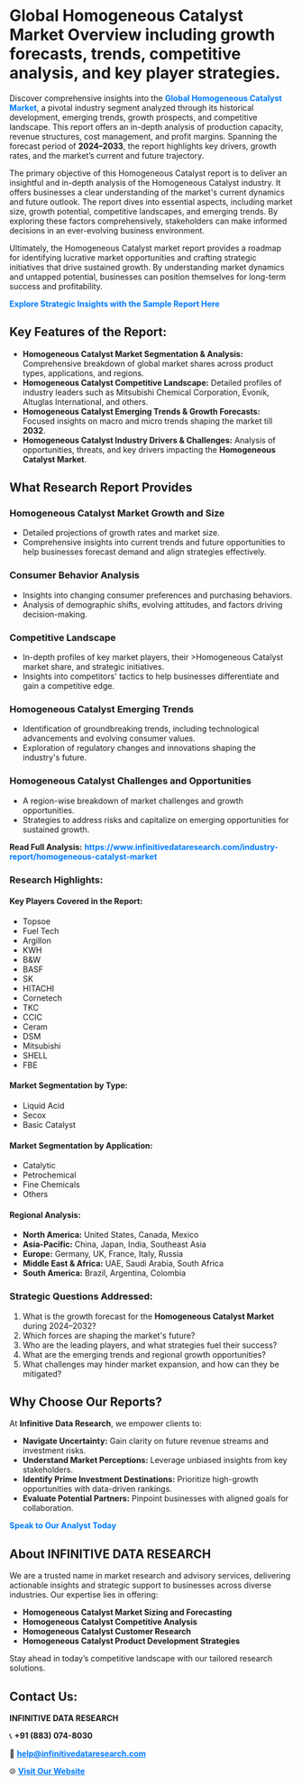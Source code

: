 <h1>Global Homogeneous Catalyst Market Overview including growth forecasts, trends, competitive analysis, and key player strategies.</h1>
<p>
Discover comprehensive insights into the 
<a href="https://www.infinitivedataresearch.com/industry-report/homogeneous-catalyst-market" rel="dofollow" style="color: #007BFF; text-decoration: none;"><strong>Global Homogeneous Catalyst Market</strong></a>, a pivotal industry segment analyzed through its historical development, emerging trends, growth prospects, and competitive landscape. This report offers an in-depth analysis of production capacity, revenue structures, cost management, and profit margins. Spanning the forecast period of <strong>2024–2033</strong>, the report highlights key drivers, growth rates, and the market’s current and future trajectory.
</p>
<p>
The primary objective of this Homogeneous Catalyst report is to deliver an insightful and in-depth analysis of the Homogeneous Catalyst industry. It offers businesses a clear understanding of the market's current dynamics and future outlook. The report dives into essential aspects, including market size, growth potential, competitive landscapes, and emerging trends. By exploring these factors comprehensively, stakeholders can make informed decisions in an ever-evolving business environment.
</p>
<p>
Ultimately, the Homogeneous Catalyst market report provides a roadmap for identifying lucrative market opportunities and crafting strategic initiatives that drive sustained growth. By understanding market dynamics and untapped potential, businesses can position themselves for long-term success and profitability.
</p>
<p>
<a href="https://www.infinitivedataresearch.com/request-sample/reportId=105466" style="color: #007BFF; text-decoration: none;"><strong>Explore Strategic Insights with the Sample Report Here</strong></a>
</p>

<h2>Key Features of the Report:</h2>
<ul>
<li><strong>Homogeneous Catalyst Market Segmentation & Analysis:</strong> Comprehensive breakdown of global market shares across product types, applications, and regions.</li>
<li><strong>Homogeneous Catalyst Competitive Landscape:</strong> Detailed profiles of industry leaders such as Mitsubishi Chemical Corporation, Evonik, Altuglas International, and others.</li>
<li><strong>Homogeneous Catalyst Emerging Trends & Growth Forecasts:</strong> Focused insights on macro and micro trends shaping the market till <strong>2032</strong>.</li>
<li><strong>Homogeneous Catalyst Industry Drivers & Challenges:</strong> Analysis of opportunities, threats, and key drivers impacting the <strong>Homogeneous Catalyst Market</strong>.</li>
</ul>

<h2>What Research Report Provides</h2>
<h3>Homogeneous Catalyst Market Growth and Size</h3>
<ul>
<li>Detailed projections of growth rates and market size.</li>
<li>Comprehensive insights into current trends and future opportunities to help businesses forecast demand and align strategies effectively.</li>
</ul>

<h3>Consumer Behavior Analysis</h3>
<ul>
<li>Insights into changing consumer preferences and purchasing behaviors.</li>
<li>Analysis of demographic shifts, evolving attitudes, and factors driving decision-making.</li>
</ul>

<h3>Competitive Landscape</h3>
<ul>
<li>In-depth profiles of key market players, their >Homogeneous Catalyst market share, and strategic initiatives.</li>
<li>Insights into competitors' tactics to help businesses differentiate and gain a competitive edge.</li>
</ul>

<h3>Homogeneous Catalyst Emerging Trends</h3>
<ul>
<li>Identification of groundbreaking trends, including technological advancements and evolving consumer values.</li>
<li>Exploration of regulatory changes and innovations shaping the industry's future.</li>
</ul>

<h3>Homogeneous Catalyst Challenges and Opportunities</h3>
<ul>
<li>A region-wise breakdown of market challenges and growth opportunities.</li>
<li>Strategies to address risks and capitalize on emerging opportunities for sustained growth.</li>
</ul>
<p><strong>Read Full Analysis:</strong> <a href="https://www.infinitivedataresearch.com/industry-report/homogeneous-catalyst-market" rel="dofollow" style="color: #007BFF; text-decoration: none;"><strong>https://www.infinitivedataresearch.com/industry-report/homogeneous-catalyst-market</strong></a></p>
<h3>Research Highlights:</h3>
<h4>Key Players Covered in the Report:</h4>
<ul><li>Topsoe</li><li>Fuel Tech</li><li>Argillon</li><li>KWH</li><li>B&amp;W</li><li>BASF</li><li>SK</li><li>HITACHI</li><li>Cornetech</li><li>TKC</li><li>CCIC</li><li>Ceram</li><li>DSM</li><li>Mitsubishi</li><li>SHELL</li><li>FBE</li></ul>
<h4>Market Segmentation by Type:</h4>
<ul><li>Liquid Acid</li><li>Secox</li><li>Basic Catalyst</li></ul>
<h4>Market Segmentation by Application:</h4>
<ul><li>Catalytic</li><li>Petrochemical</li><li>Fine Chemicals</li><li>Others</li></ul>

<h4>Regional Analysis:</h4>
<ul>
<li><strong>North America:</strong> United States, Canada, Mexico</li>
<li><strong>Asia-Pacific:</strong> China, Japan, India, Southeast Asia</li>
<li><strong>Europe:</strong> Germany, UK, France, Italy, Russia</li>
<li><strong>Middle East & Africa:</strong> UAE, Saudi Arabia, South Africa</li>
<li><strong>South America:</strong> Brazil, Argentina, Colombia</li>
</ul>

<h3>Strategic Questions Addressed:</h3>
<ol>
<li>What is the growth forecast for the <strong>Homogeneous Catalyst Market</strong> during 2024–2032?</li>
<li>Which forces are shaping the market's future?</li>
<li>Who are the leading players, and what strategies fuel their success?</li>
<li>What are the emerging trends and regional growth opportunities?</li>
<li>What challenges may hinder market expansion, and how can they be mitigated?</li>
</ol>

<h2>Why Choose Our Reports?</h2>
<p>At <strong>Infinitive Data Research</strong>, we empower clients to:</p>
<ul>
<li><strong>Navigate Uncertainty:</strong> Gain clarity on future revenue streams and investment risks.</li>
<li><strong>Understand Market Perceptions:</strong> Leverage unbiased insights from key stakeholders.</li>
<li><strong>Identify Prime Investment Destinations:</strong> Prioritize high-growth opportunities with data-driven rankings.</li>
<li><strong>Evaluate Potential Partners:</strong> Pinpoint businesses with aligned goals for collaboration.</li>
</ul>
<p><a href="https://www.infinitivedataresearch.com/industry-report/homogeneous-catalyst-market" rel="dofollow" style="color: #007BFF; text-decoration: none;"><strong>Speak to Our Analyst Today</strong></a></p>

<h2>About INFINITIVE DATA RESEARCH</h2>
<p>We are a trusted name in market research and advisory services, delivering actionable insights and strategic support to businesses across diverse industries. Our expertise lies in offering:</p>
<ul>
<li><strong>Homogeneous Catalyst Market Sizing and Forecasting</strong></li>
<li><strong>Homogeneous Catalyst Competitive Analysis</strong></li>
<li><strong>Homogeneous Catalyst Customer Research</strong></li>
<li><strong>Homogeneous Catalyst Product Development Strategies</strong></li>
</ul>
<p>Stay ahead in today’s competitive landscape with our tailored research solutions.</p>

<h2>Contact Us:</h2>
<p><strong>INFINITIVE DATA RESEARCH</strong></p>
<p>📞 <strong>+91 (883) 074-8030</strong></p>
<p>📧 <strong><a href="mailto:help@infinitivedataresearch.com" style="color: #007BFF;">help@infinitivedataresearch.com</a></strong></p>
<p>🌐 <strong><a href="https://www.infinitivedataresearch.com" rel="dofollow" style="color: #007BFF;">Visit Our Website</a></strong></p>